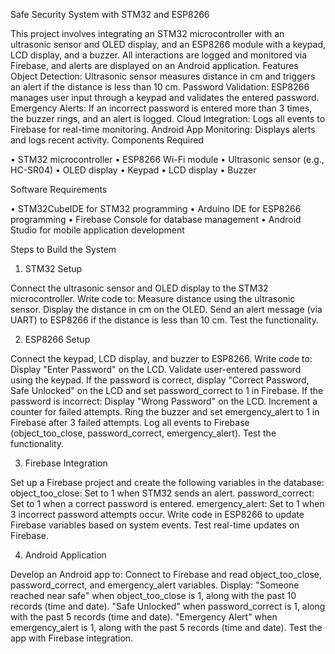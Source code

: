Safe Security System with STM32 and ESP8266

This project involves integrating an STM32 microcontroller with an ultrasonic sensor and OLED display, and an ESP8266 module with a keypad, LCD display, and a buzzer. All interactions are logged and monitored via Firebase, and alerts are displayed on an Android application.
Features
Object Detection:
Ultrasonic sensor measures distance in cm and triggers an alert if the distance is less than 10 cm.
Password Validation: ESP8266 manages user input through a keypad and validates the entered password.
Emergency Alerts: 
If an incorrect password is entered more than 3 times, the buzzer rings, and an alert is logged.
Cloud Integration:
Logs all events to Firebase for real-time monitoring.
Android App Monitoring:
Displays alerts and logs recent activity.
Components Required

•	STM32 microcontroller
•	ESP8266 Wi-Fi module
•	Ultrasonic sensor (e.g., HC-SR04)
•	OLED display
•	Keypad
•	LCD display
•	Buzzer

Software Requirements

•	STM32CubeIDE for STM32 programming
•	Arduino IDE for ESP8266 programming
•	Firebase Console for database management
•	Android Studio for mobile application development

Steps to Build the System

1.	STM32 Setup
   
Connect the ultrasonic sensor and OLED display to the STM32 microcontroller.
Write code to:
Measure distance using the ultrasonic sensor.
Display the distance in cm on the OLED.
Send an alert message (via UART) to ESP8266 if the distance is less than 10 cm.
Test the functionality.

2.	ESP8266 Setup
   
Connect the keypad, LCD display, and buzzer to ESP8266.
Write code to:
Display "Enter Password" on the LCD.
Validate user-entered password using the keypad.
If the password is correct, display "Correct Password, Safe Unlocked" on the LCD and set password_correct to 1 in Firebase.
If the password is incorrect:
Display "Wrong Password" on the LCD.
Increment a counter for failed attempts.
Ring the buzzer and set emergency_alert to 1 in Firebase after 3 failed attempts.
Log all events to Firebase (object_too_close, password_correct, emergency_alert).
Test the functionality.

3.	Firebase Integration
   
Set up a Firebase project and create the following variables in the database:
object_too_close: Set to 1 when STM32 sends an alert.
password_correct: Set to 1 when a correct password is entered.
emergency_alert: Set to 1 when 3 incorrect password attempts occur.
Write code in ESP8266 to update Firebase variables based on system events.
Test real-time updates on Firebase.

4.	Android Application
   
Develop an Android app to:
Connect to Firebase and read object_too_close, password_correct, and emergency_alert variables.
Display:
"Someone reached near safe" when object_too_close is 1, along with the past 10 records (time and date).
"Safe Unlocked" when password_correct is 1, along with the past 5 records (time and date).
"Emergency Alert" when emergency_alert is 1, along with the past 5 records (time and date).
Test the app with Firebase integration.

